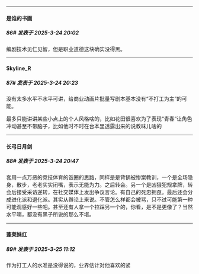 ﻿
*****

####  是谁的书画  
##### 86#       发表于 2025-3-24 20:02

编剧技术见仁见智，但是职业道德这块确实没得黑。


*****

####  Skyline_R  
##### 87#       发表于 2025-3-24 20:23

没有太多水平不水平可讲，给商业动画片批量写剧本基本没有“不打工为主”的可能。

最多只能讲讲某些小点上的个人风格啥的，比如花田很喜欢为了表现“青春”让角色冲动甚至不带脑子，比如他时不时在台本里透露出来的说教味儿啥的


*****

####  长弓日月剑  
##### 88#       发表于 2025-3-24 20:47

套用一点万恶的竞技体育的饭圈的思路，同样是是背锅被惨案教训，一个是全场隐身，散步，老老实实闭嘴，表示无能为力。之后转会。另一个是凶狠犯规拿牌，转会后接受采访逆转，在社交媒体上发出争议言论。有自己的死忠拥趸。最后还会分成进化派和退化派。其实从舆论上来说。不管怎么样都会被骂，只不过可能第一种可能观感好一些吧。甚至还有人拿一个拉踩另一个的，你看，是不是更像了？当然水平嘛，都没有黑子所说的那么不堪。


*****

####  蓬莱妹红  
##### 89#       发表于 2025-3-25 11:12

作为打工人的水准是没得说的，业界估计对他喜欢的紧

